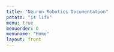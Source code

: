 ```yaml
---
title: "Neuron Robotics Documentation"
potato: "is life"
menu: true
menuorder: 0
menuname: "Home"
layout: front
---
```


